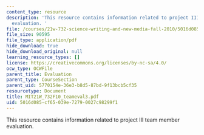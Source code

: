 ```yaml
---
content_type: resource
description: 'This resource contains information related to project III team member
  evaluation. '
file: /courses/21w-732-science-writing-and-new-media-fall-2010/5016d085cf65039e72790027c98299f1_MIT21W_732F10_teameval3.pdf
file_size: 90595
file_type: application/pdf
hide_download: true
hide_download_original: null
learning_resource_types: []
license: https://creativecommons.org/licenses/by-nc-sa/4.0/
ocw_type: OCWFile
parent_title: Evaluation
parent_type: CourseSection
parent_uid: 5770154e-36e3-b8d5-87bd-9f13bcb5cf35
resourcetype: Document
title: MIT21W_732F10_teameval3.pdf
uid: 5016d085-cf65-039e-7279-0027c98299f1
---
```

This resource contains information related to project III team member evaluation. 